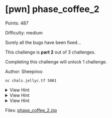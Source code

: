 # [pwn] phase_coffee_2

Points: 487

Difficulty: medium

Surely all the bugs have been fixed...

This challenge is **part 2** out of 3 challenges.

Completing this challenge will unlock 1 challenge.

Author: Sheepiroo

`nc chals.jellyc.tf 5001`

<details>
<summary>View Hint</summary>

The data type of `coin_balance` is relevant

</details>

<details>
<summary>View Hint</summary>

Integer underflow

</details>

<details>
<summary>View Hint</summary>

A 32-bit integer has a minimum value of `-(2^31) = -2147483648`. Subtracting further will cause `coin balance` to underflow to a large positive number. How many coffees do you need to buy for this to happen?

</details>

<style>
details summary { 
    cursor: pointer;
}
</style>

Files: [phase_coffee_2.zip](./phase_coffee_2.zip)

##

